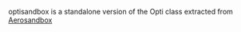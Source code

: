 optisandbox is a standalone version of the Opti class extracted from [Aerosandbox](https://github.com/peterdsharpe/AeroSandbox)
